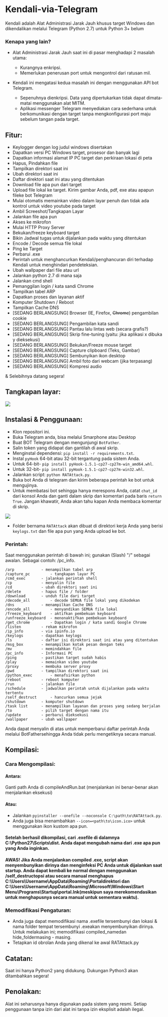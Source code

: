 #	Kendali-via-Telegram

Kendali adalah Alat Administrasi Jarak Jauh khusus target Windows dan dikendalikan melalui Telegram (Python 2.7) untuk Python 3+ belum

###	Kenapa yang lain?

-	Alat Administrasi Jarak Jauh saat ini di pasar menghadapi 2 masalah utama:

	-	Kurangnya enkripsi.
	-	Memerlukan penerusan port untuk mengontrol dari ratusan mil.

-	Kendali ini mengatasi kedua masalah ini dengan menggunakan API bot Telegram.

	-	Sepenuhnya dienkripsi. Data yang dipertukarkan tidak dapat dimata-matai menggunakan alat MITM.
	-	Aplikasi messenger Telegram menyediakan cara sederhana untuk berkomunikasi dengan target tanpa mengkonfigurasi port maju sebelum tangan pada target.

##	Fitur:
-	Keylogger dengan log judul windows disertakan
-	Dapatkan versi PC Windows target, prosesor dan banyak lagi
-	Dapatkan informasi alamat IP PC target dan perkiraan lokasi di peta
-	Hapus, Pindahkan file
-	Tampilkan direktori saat ini
-	Ubah direktori saat ini
-	Daftar direktori saat ini atau yang ditentukan
-	Download file apa pun dari target
-	Upload file lokal ke target. Kirim gambar Anda, pdf, exe atau apapun fileke bot Telegram
-	Mulai otomatis memainkan video dalam layar penuh dan tidak ada kontrol untuk video youtube pada target
-	Ambil Screeshot/Tangkapan Layar
-	Jalankan file apa pun
-	Akses ke mikrofon
-	Mulai HTTP Proxy Server
-	Bekukan/freeze keyboard target
-	Bikin Jadwal tugas untuk dijalankan pada waktu yang ditentukan
-	Encode / Decode semua file lokal
-	Ping ke Target
-	Perbarui .exe
-	Perintah untuk menghancurkan Kendali/penghancuran diri terhadap Kendali untuk menghindari pendeteksian.
-	Ubah wallpaper dari file atau url
-	Jalankan python 2.7 di mana saja
-	Jalankan cmd shell
-	Pemanggilan login / kata sandi Chrome
-	Tampilkan tabel ARP
-	Dapatkan proses dan layanan aktif
-	Komputer Shutdown / Reboot
-	Tampilkan Cache DNS
-	[SEDANG BERLANGSUNG] Browser (IE, Firefox, ~~Chrome~~) pengambilan cookie
-	[SEDANG BERLANGSUNG] Pengambilan kata sandi
-	[SEDANG BERLANGSUNG] Pantau lalu lintas web (secara grafis?)
-	[SEDANG BERLANGSUNG] Skrip fine-tuning (yaitu: jika aplikasi x dibuka y dieksekusi)
-	[SEDANG BERLANGSUNG] Bekukan/Freeze mouse target
-	[SEDANG BERLANGSUNG] Capture clipboard (Teks, Gambar)
-	[SEDANG BERLANGSUNG] Sembunyikan ikon desktop
-	[SEDANG BERLANGSUNG] Ambil foto dari webcam (jika terpasang)
-	[SEDANG BERLANGSUNG] Kompresi audio

& Selebihnya datang segera!

##	Tangkapan layar:

<img src="http://i.imgur.com/I5nzrbz.jpg"/>

##	Instalasi & Penggunaan:
-	Klon repositori ini.
-	Buka Telegram anda, bisa melalui Smarphone atau Desktop 
-	Buat BOT Telegram dengan mengunjungi `BotFather`.
-	Salin token yang didapat dan gantilah di awal skrip.
-	Menginstal dependensi: `pip install -r requirements.txt`.
-	Instal `pyHook` 64-bit atau 32-bit tergantung pada sistem Anda.
-	Untuk 64-bit- `pip install pyHook-1.5.1-cp27-cp27m-win_amd64.whl`.
-	Untuk 32-bit- `pip install pyHook-1.5.1-cp27-cp27m-win32.whl`.
-	Jalankan script: `python RATAttack.py`.
-	Buka bot Anda di telegram dan kirim beberapa perintah ke bot untuk mengujinya.
-	Untuk membatasi bot sehingga hanya merespons Anda, catat `chat_id` dari konsol Anda dan ganti dalam skrip dan komentari pada baris `return True`. Jangan khawatir, Anda akan tahu kapan Anda membaca komentar di skrip.
<img src="http://i.imgur.com/XKARtrp.png">

- Folder bernama `RATAttack` akan dibuat di direktori kerja Anda yang berisi `keylogs.txt` dan file apa pun yang Anda upload ke bot.

###	Perintah:
Saat menggunakan perintah di bawah ini; gunakan (Slash) "/" sebagai awalan. Sebagai contoh: /pc_info.

```
/arp 			- menampilkan tabel arp
/capture_pc 		- tangkapan layar PC
/cmd_exec 		- jalankan perintah shell
/cp 			- menyalin file
/cd 			- ubah direktori saat ini
/delete 		- hapus file / folder
/download 		- unduh file dari target
/decode_all 		- decode SEMUA file lokal yang dikodekan
/dns 			- menampilkan Cache DNS
/encode_all 		- menyandikan SEMUA file lokal
/freeze_keyboard 	- aktifkan pembekuan keyboard
/unfreeze_keyboard 	- menonaktifkan pembekuan keyboard
/get_chrome 		- Dapatkan login / kata sandi Google Chrome
/listen 		- rekam mikrofon
/ip_info 		- via ipinfo.io
/keylogs 		- dapatkan keylogs
/ls 			- daftar isi direktori saat ini atau yang ditentukan
/msg_box 		- menampilkan kotak pesan dengan teks
/mv 			- memindahkan file
/pc_info 		- Informasi PC
/ping 			- pastikan target sudah habis
/play 			- memainkan video youtube
/proxy 			- membuka server proxy
/pwd 			- tampilkan direktori saat ini
/python_exec 		- menafsirkan python
/reboot 		- reboot komputer
/run 			- jalankan file
/schedule 		- jadwalkan perintah untuk dijalankan pada waktu tertentu
/self_destruct 		- hancurkan semua jejak
/shutdown 		- komputer shutdown
/task list 		- menampilkan layanan dan proses yang sedang berjalan
/to 			- pilih target dengan nama itu
/update 		- perbarui dieksekusi
/wallpaper 		- ubah wallpaper
```
Anda dapat menyalin di atas untuk memperbarui daftar perintah Anda melalui BotFathersehingga Anda tidak perlu mengetiknya secara manual.

##	Kompilasi:
###	Cara Mengompilasi:
####	Antara:
Ganti path Anda di compileAndRun.bat (menjalankan ini benar-benar akan menjalankan eksekusi)
####	Atau:
-	Jalankan `pyinstaller --onefile --noconsole C:\path\to\RATAttack.py`. 
-	Anda juga bisa menambahkan `--icon=<path\to\icon.ico>` untuk menggunakan ikon kustom apa pun.

####	Setelah berhasil dikompilasi, cari .exefile di dalamnya C:\Python27\Scripts\dist\. Anda dapat mengubah nama dari .exe apa pun yang Anda inginkan.
####	AWAS! Jika Anda menjalankan compiled .exe, script akan menyembunyikan dirinya dan menginfeksi PC Anda untuk dijalankan saat startup. Anda dapat kembali ke normal dengan menggunakan /self_destructopsi atau secara manual menghapus C:\Users\Username\AppData\Roaming\Portaldirektori dan C:\Users\Username\AppData\Roaming\Microsoft\Windows\Start Menu\Programs\Startup\portal.lnk(meskipun saya merekomendasikan untuk menghapusnya secara manual untuk sementara waktu).

###	Memodifikasi Pengaturan:
-	Anda juga dapat memodifikasi nama .exefile tersembunyi dan lokasi & nama folder tempat tersembunyi .exeakan menyembunyikan dirinya. Untuk melakukan ini; memodifikasi compiled_namedan hide_foldermasing - masing.
-	Tetapkan id obrolan Anda yang dikenal ke awal RATAttack.py

##	Catatan:
Saat ini hanya Python2 yang didukung. Dukungan Python3 akan ditambahkan segera!

##	Penolakan:
Alat ini seharusnya hanya digunakan pada sistem yang resmi. Setiap penggunaan tanpa izin dari alat ini tanpa izin eksplisit adalah ilegal.
